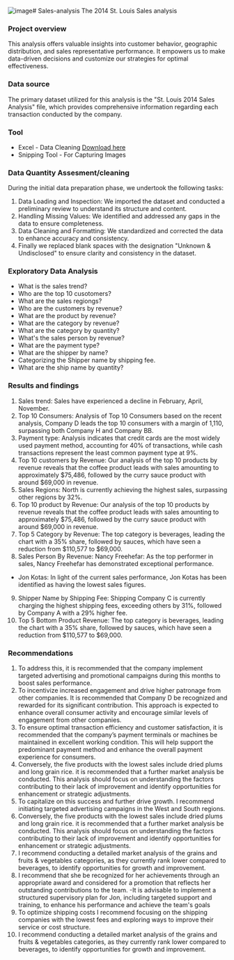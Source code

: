 ![image](https://github.com/user-attachments/assets/96c4d080-07e2-445b-99e9-2f8a0c3913bf)# Sales-analysis
The 2014 St. Louis Sales analysis

### Project overview

This analysis offers valuable insights into customer behavior, geographic distribution, and sales representative performance. It empowers us to make data-driven decisions and customize our strategies for optimal effectiveness.

### Data source

The primary dataset utilized for this analysis is the "St. Louis 2014 Sales Analysis" file, which provides comprehensive information regarding each transaction conducted by the company.

### Tool

- Excel - Data Cleaning [Download here](https://microsoft.com)
- Snipping Tool - For Capturing Images

### Data Quantity Assesment/cleaning

During the initial data preparation phase, we undertook the following tasks:
1. Data Loading and Inspection: We imported the dataset and conducted a preliminary review to understand its structure and content.
2. Handling Missing Values: We identified and addressed any gaps in the data to ensure completeness.
3. Data Cleaning and Formatting: We standardized and corrected the data to enhance accuracy and consistency.
4. Finally we replaced blank spaces with the designation "Unknown & Undisclosed" to ensure clarity and consistency in the dataset.

### Exploratory Data Analysis

- What is the sales trend?
- Who are the top 10 cusotomers?
- What are the sales regiongs?
- Who are the customers by revenue?
- What are the product by revenue?
- What are the category by revenue?
- What are the category by quantity?
- What's the sales person by revenue?
- What are the payment type?
- What are the shipper by name?
- Categorizing the Shipper name by shipping fee.
- What are the ship name by quantity?

### Results and findings

1. Sales trend: Sales have experienced a decline in February, April, November. 
2. Top 10 Consumers: Analysis of Top 10 Consumers based on the recent analysis, Company D leads the top 10 consumers with a margin of 1,110, surpassing both Company H and Company BB.
3. Payment type: Analysis indicates that credit cards are the most widely used payment method, accounting for 40% of transactions, while cash transactions represent the least common payment type at 9%.
4. Top 10 customers by Revenue: Our analysis of the top 10 products by revenue reveals that the coffee product leads with sales amounting to approximately $75,486, followed by the curry sauce product with around $69,000 in revenue.
5. Sales Regions: North is currently achieving the highest sales, surpassing other regions by 32%.
6. Top 10 product by Revenue: Our analysis of the top 10 products by revenue reveals that the coffee product leads with sales amounting to approximately $75,486, followed by the curry sauce product with around $69,000 in revenue.
7. Top 5 Category by Revenue: The top category is beverages, leading the chart with a 35% share, followed by sauces, which have seen a reduction from $110,577 to $69,000.
8. Sales Person By Revenue: Nancy Freehefar: As the top performer in sales, Nancy Freehefar has demonstrated exceptional performance.
- Jon Kotas: In light of the current sales performance, Jon Kotas has been identified as having the lowest sales figures.
9. Shipper Name by Shipping Fee: Shipping Company C is currently charging the highest shipping fees, exceeding others by 31%, followed by Company A with a 29% higher fee.
10. Top 5 Bottom Product Revenue: The top category is beverages, leading the chart with a 35% share, followed by sauces, which have seen a reduction from $110,577 to $69,000.

### Recommendations

1. To address this, it is recommended that the company implement targeted advertising and promotional campaigns during this months to boost sales performance.
2. To incentivize increased engagement and drive higher patronage from other companies. It is recommended that Company D be recognized and rewarded for its significant contribution. This approach is expected to enhance overall consumer activity and encourage similar levels of engagement from other companies.
3. To ensure optimal transaction efficiency and customer satisfaction, it is recommended that the company’s payment terminals or machines be maintained in excellent working condition. This will help support the predominant payment method and enhance the overall payment experience for consumers.
4. Conversely, the five products with the lowest sales include dried plums and long grain rice. it is recommended that a further market analysis be conducted. This analysis should focus on understanding the factors contributing to their lack of improvement and identify opportunities for enhancement or strategic adjustments.
5. To capitalize on this success and further drive growth. I recommend initiating targeted advertising campaigns in the West and South regions.
6. Conversely, the five products with the lowest sales include dried plums and long grain rice. it is recommended that a further market analysis be conducted. This analysis should focus on understanding the factors contributing to their lack of improvement and identify opportunities for enhancement or strategic adjustments.
7. I recommend conducting a detailed market analysis of the grains and fruits & vegetables categories, as they currently rank lower compared to beverages, to identify opportunities for growth and improvement.
8. I recommend that she be recognized for her achievements through an appropriate award and considered for a promotion that reflects her outstanding contributions to the team.
-It is advisable to implement a structured supervisory plan for Jon, including targeted support and training, to enhance his performance and achieve the team's goals
9. To optimize shipping costs I recommend focusing on the shipping companies with the lowest fees and exploring ways to improve their service or cost structure.
10. I recommend conducting a detailed market analysis of the grains and fruits & vegetables categories, as they currently rank lower compared to beverages, to identify opportunities for growth and improvement.


   







